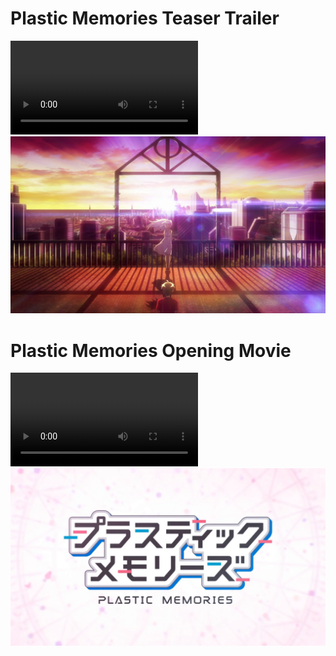 <!-- <style>
  h1 { text-align: center; }
  h2 { text-align: center; }
</style> -->
<script>
    function playVideo(videoId) {
    var video = document.getElementById(videoId);
    var thumbnail = video.nextElementSibling;

    thumbnail.style.display = "none";
    video.style.display = "block";
    video.play();
}
</script>
<div class="video-row">
  <div class="video-item">
    <h1>Plastic Memories Teaser Trailer</h1>
    <div class="video-wrapper">
      <video id="video1" class="video-player" controls>
        <source src="/assets/videos/Plastic_Memories_Teaser.mp4" type="video/mp4">
        Your browser does not support the video tag.
      </video>
      <img src="/assets/images/thumbnail_teaser.webp" class="video-thumbnail" onclick="playVideo('video1')">
    </div>
  </div>

  <div class="video-item">
    <h1>Plastic Memories Opening Movie</h1>
    <div class="video-wrapper">
      <video id="video2" class="video-player" controls>
        <source src="/assets/videos/op_1080_web.mp4" type="video/mp4">
        Your browser does not support the video tag.
      </video>
      <img src="/assets/images/thumbnail_opening.webp" class="video-thumbnail" onclick="playVideo('video2')">
    </div>
  </div>
</div>
